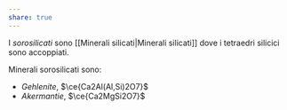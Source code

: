 ```yaml
---
share: true
---
```

I *sorosilicati* sono [[Minerali silicati|Minerali silicati]] dove i tetraedri silicici sono accoppiati.

Minerali sorosilicati sono:
- *Gehlenite*, $\ce{Ca2Al(Al,Si)2O7}$
- *Akermantie*, $\ce{Ca2MgSi2O7}$